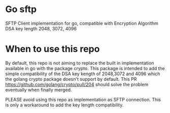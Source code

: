 # Go sftp
SFTP Client implementation for go, compatible with Encryption Algorithm DSA key length 2048, 3072, 4096
# When to use this repo
By default, this repo is not aiming to replace the built in implementation available in go with the package crypto. 
This package is intended to add the simple compatibility of the DSA key kength of 2048,3072 and 4096 which the golang crypto package doesn't support by default.
This PR https://github.com/golang/crypto/pull/204 should solve the problem eventually when finally merged.

PLEASE avoid using this repo as implementation as SFTP connection. This is only a workaround to add the key length compatibility.
